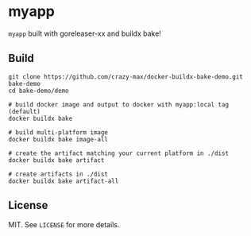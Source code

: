 # myapp

`myapp` built with goreleaser-xx and buildx bake!

## Build

```shell
git clone https://github.com/crazy-max/docker-buildx-bake-demo.git bake-demo
cd bake-demo/demo

# build docker image and output to docker with myapp:local tag (default)
docker buildx bake

# build multi-platform image
docker buildx bake image-all

# create the artifact matching your current platform in ./dist
docker buildx bake artifact

# create artifacts in ./dist
docker buildx bake artifact-all
```

## License

MIT. See `LICENSE` for more details.
